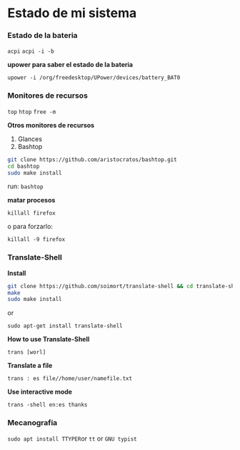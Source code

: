 # Estado de mi sistema
 
### Estado de la bateria

`acpi`
`acpi -i -b`
    
**upower para saber el estado de la bateria**

`upower -i /org/freedesktop/UPower/devices/battery_BAT0`

### Monitores de recursos 

`top`
`htop`
`free -m`
   
**Otros monitores de recursos**

1. Glances
2. Bashtop
  ```bash
  git clone https://github.com/aristocratos/bashtop.git
  cd bashtop
  sudo make install
```
  run: `bashtop`
   
**matar procesos**

`killall firefox`

o para forzarlo:

`killall -9 firefox`

### Translate-Shell

**Install**
```bash
git clone https://github.com/soimort/translate-shell && cd translate-shell
make
sudo make install
```
or 

`sudo apt-get install translate-shell`

**How to use Translate-Shell**

`trans [worl]`

**Translate a file**

`trans : es file//home/user/namefile.txt`

**Use interactive mode**

`trans -shell en:es thanks`

### Mecanografia

`sudo apt install TTYPER`or
`tt` or `GNU typist`
